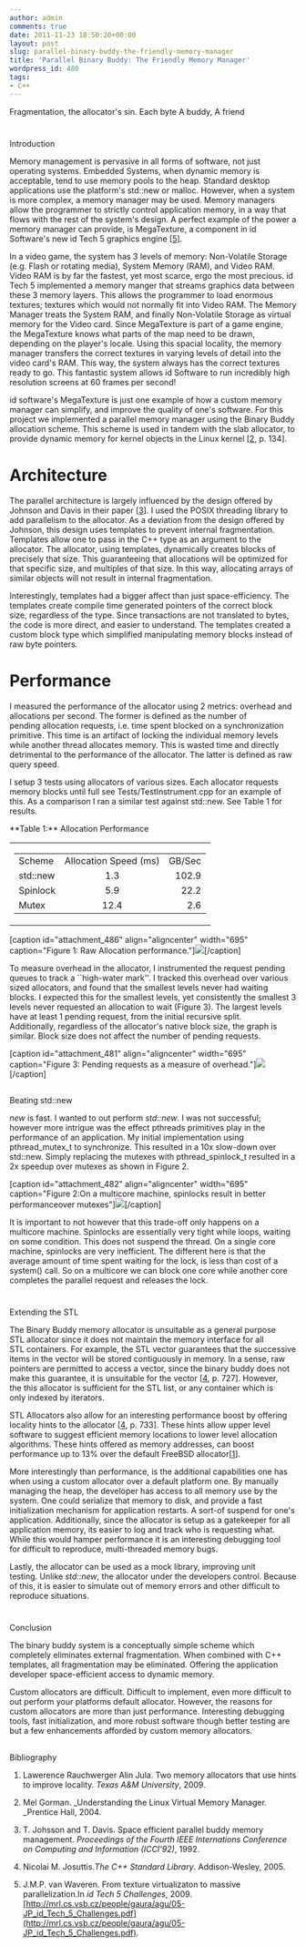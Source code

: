 ```yaml
---
author: admin
comments: true
date: 2011-11-23 18:50:20+00:00
layout: post
slug: parallel-binary-buddy-the-friendly-memory-manager
title: 'Parallel Binary Buddy: The Friendly Memory Manager'
wordpress_id: 480
tags:
- C++
---
```


Fragmentation, the
allocator's sin. Each byte
A buddy, A friend




<!-- more -->





# 
Introduction


Memory management is pervasive in all forms of software, not just operating systems. Embedded Systems, when dynamic memory is acceptable, tend to use memory pools to the heap. Standard desktop applications use the platform's std::new or malloc. However, when a system is more complex, a memory manager may be used. Memory managers allow the programmer to strictly control application memory, in a way that flows with the rest of the system's design. A perfect example of the power a memory manager can provide, is MegaTexture, a component in id Software's new id Tech 5 graphics engine [[5](Report.html#SIGGRAPH2009)].

In a video game, the system has 3 levels of memory: Non-Volatile Storage (e.g. Flash or rotating media), System Memory (RAM), and Video RAM. Video RAM is by far the fastest, yet most scarce, ergo the most precious. id Tech 5 implemented a memory manger that streams graphics data between these 3 memory layers. This allows the programmer to load enormous textures; textures which would not normally fit into Video RAM. The Memory Manager treats the System RAM, and finally Non-Volatile Storage as virtual memory for the Video card. Since MegaTexture is part of a game engine, the MegaTexture knows what parts of the map need to be drawn, depending on the player's locale. Using this spacial locality, the memory manager transfers the correct textures in varying levels of detail into the video card's RAM. This way, the system always has the correct textures ready to go. This fantastic system allows id Software to run incredibly high resolution screens at 60 frames per second!

id software's MegaTexture is just one example of how a custom memory manager can simplify, and improve the quality of one's software. For this project we implemented a parallel memory manager using the Binary Buddy allocation scheme. This scheme is used in tandem with the slab allocator, to provide dynamic memory for kernel objects in the Linux kernel [[2](Report.html#kalloc), p. 134].


# Architecture


The parallel architecture is largely influenced by the design offered by Johnson and Davis in their paper [[3](Report.html#johnson)]. I used the POSIX threading library to add parallelism to the allocator. As a deviation from the design offered by Johnson, this design uses templates to prevent internal fragmentation. Templates allow one to pass in the C++ type as an argument to the allocator. The allocator, using templates, dynamically creates blocks of precisely that size. This guaranteeing that allocations will be optimized for that specific size, and multiples of that size. In this way, allocating arrays of similar objects will not result in internal fragmentation.

Interestingly, templates had a bigger affect than just space-efficiency. The templates create compile time generated pointers of the correct block size, regardless of the type. Since transactions are not translated to bytes, the code is more direct, and easier to understand. The templates created a custom block type which simplified manipulating memory blocks instead of raw byte pointers.


# Performance


I measured the performance of the allocator using 2 metrics: overhead and allocations per second. The former is defined as the number of pending allocation requests, i.e. time spent blocked on a synchronization primitive. This time is an artifact of locking the individual memory levels while another thread allocates memory. This is wasted time and directly detrimental to the performance of the allocator. The latter is defined as raw query speed.

I setup 3 tests using allocators of various sizes. Each allocator requests memory blocks until full see Tests/TestInstrument.cpp for an example of this. As a comparison I ran a similar test against std::new. See Table 1 for results.





<table >**Table 1:**
Allocation Performance
<tbody >
<tr >

<td >
<table cellpadding="3" >
<tbody >
<tr >

<td align="LEFT" >Scheme
</td>

<td align="CENTER" >Allocation Speed (ms)
</td>

<td align="RIGHT" >GB/Sec
</td>
</tr>
<tr >

<td align="LEFT" >std::new
</td>

<td align="CENTER" >1.3
</td>

<td align="RIGHT" >102.9
</td>
</tr>
<tr >

<td align="LEFT" >Spinlock
</td>

<td align="CENTER" >5.9
</td>

<td align="RIGHT" >22.2
</td>
</tr>
<tr >

<td align="LEFT" >Mutex
</td>

<td align="CENTER" >12.4
</td>

<td align="RIGHT" >2.6
</td>
</tr>
</tbody>
</table>

</td>
</tr>
</tbody>
</table>










[caption id="attachment_486" align="aligncenter" width="695" caption="Figure 1: Raw Allocation performance."][![](http://www.codestrokes.com/wp-content/uploads/2011/11/SpeedComparisons-1024x768.png)](http://www.codestrokes.com/wp-content/uploads/2011/11/SpeedComparisons.png)[/caption]




To measure overhead in the allocator, I instrumented the request pending queues to track a ``high-water mark''. I tracked this overhead over various sized allocators, and found that the smallest levels never had waiting blocks. I expected this for the smallest levels, yet consistently the smallest 3 levels never requested an allocation to wait (Figure 3). The largest levels have at least 1 pending request, from the initial recursive split. Additionally, regardless of the allocator's native block size, the graph is similar. Block size does not affect the number of pending requests.

[caption id="attachment_481" align="aligncenter" width="695" caption="Figure 3: Pending requests as a measure of overhead."][![](http://www.codestrokes.com/wp-content/uploads/2011/11/combined-1024x768.png)](http://www.codestrokes.com/wp-content/uploads/2011/11/combined.png)[/caption]


## 
Beating std::new


_new_ is fast. I wanted to out perform _std::new_. I was not successful; however more intrigue was the effect pthreads primitives play in the performance of an application. My initial implementation using pthread_mutex_t to synchronize. This resulted in a 10x slow-down over std::new. Simply replacing the mutexes with pthread_spinlock_t resulted in a 2x speedup over mutexes as shown in Figure 2.

[caption id="attachment_482" align="aligncenter" width="695" caption="Figure 2:On a multicore machine, spinlocks result in better performanceover mutexes"][![](http://www.codestrokes.com/wp-content/uploads/2011/11/NormalizedSpeedComp-1024x768.png)](http://www.codestrokes.com/wp-content/uploads/2011/11/NormalizedSpeedComp.png)[/caption]

It is important to not however that this trade-off only happens on a multicore machine. Spinlocks are essentially very tight while loops, waiting on some condition. This does not suspend the thread. On a single core machine, spinlocks are very inefficient. The different here is that the average amount of time spent waiting for the lock, is less than cost of a system() call. So on a multicore we can block one core while another core completes the parallel request and releases the lock.


# 
Extending the STL


The Binary Buddy memory allocator is unsuitable as a general purpose STL allocator since it does not maintain the memory interface for all STL containers. For example, the STL vector guarantees that the successive items in the vector will be stored contiguously in memory. In a sense, raw pointers are permitted to access a vector, since the binary buddy does not make this guarantee, it is unsuitable for the vector [[4](Report.html#cppstl), p. 727]. However, the this allocator is sufficient for the STL list, or any container which is only indexed by iterators.

STL Allocators also allow for an interesting performance boost by offering locality hints to the allocator [[4](Report.html#cppstl), p. 733]. These hints allow upper level software to suggest efficient memory locations to lower level allocation algorithms. These hints offered as memory addresses, can boost performance up to 13% over the default FreeBSD allocator[[1](Report.html#locality)].

More interestingly than performance, is the additional capabilities one has when using a custom allocator over a default platform one. By manually managing the heap, the developer has access to all memory use by the system. One could serialize that memory to disk, and provide a fast initialization mechanism for application restarts. A sort-of suspend for one's application. Additionally, since the allocator is setup as a gatekeeper for all application memory, its easier to log and track who is requesting what.
While this would hamper performance it is an interesting debugging tool for difficult to reproduce, multi-threaded memory bugs.

Lastly, the allocator can be used as a mock library, improving unit testing. Unlike _std::new_, the allocator under the developers control. Because of this, it is easier to simulate out of memory errors and other difficult to reproduce situations.


# 
Conclusion


The binary buddy system is a conceptually simple scheme which completely eliminates external fragmentation. When combined with C++ templates, all fragmentation may be eliminated. Offering the application developer space-efficient access to dynamic memory.

Custom allocators are difficult. Difficult to implement, even more difficult to out perform your platforms default allocator. However, the reasons for custom allocators are more than just performance. Interesting debugging tools, fast initialization, and more robust software though better testing are but a few enhancements afforded by custom memory allocators.


## 
Bibliography





	
  1. Lawerence Rauchwerger Alin Jula. Two memory allocators that use hints to improve locality. _Texas A&M University_, 2009.

	
  2. Mel Gorman. _Understanding the Linux Virtual Memory Manager. _Prentice Hall, 2004.

	
  3. T. Johsson and T. Davis. Space efficient parallel buddy memory management. _Proceedings of the Fourth IEEE Internations Conference on
Computing and Information (ICCI'92)_, 1992.

	
  4. Nicolai M. Josuttis._The C++ Standard Library_. Addison-Wesley, 2005.

	
  5. J.M.P. van Waveren. From texture virtualizaton to massive parallelization.In _id Tech 5 Challenges_, 2009. [](http://mrl.cs.vsb.cz/people/gaura/agu/05-JP_id_Tech_5_Challenges.pdf)[http://mrl.cs.vsb.cz/people/gaura/agu/05-JP_id_Tech_5_Challenges.pdf](http://mrl.cs.vsb.cz/people/gaura/agu/05-JP_id_Tech_5_Challenges.pdf).


